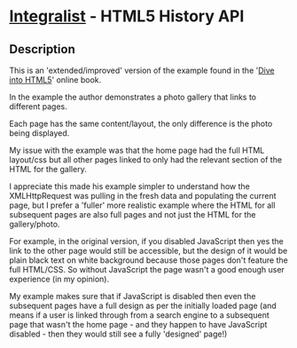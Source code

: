 [Integralist](http://www.integralist.co.uk/) - HTML5 History API
================================

Description
-----------

This is an 'extended/improved' version of the example found in the '[Dive into HTML5](http://diveintohtml5.org/history.html)' online book.

In the example the author demonstrates a photo gallery that links to different pages.

Each page has the same content/layout, the only difference is the photo being displayed.

My issue with the example was that the home page had the full HTML layout/css but all other pages linked to only had the relevant section of the HTML for the gallery.

I appreciate this made his example simpler to understand how the XMLHttpRequest was pulling in the fresh data and populating the current page, but I prefer a 'fuller' more realistic example where the HTML for all subsequent pages are also full pages and not just the HTML for the gallery/photo.

For example, in the original version, if you disabled JavaScript then yes the link to the other page would still be accessible, but the design of it would be plain black text on white background because those pages don't feature the full HTML/CSS. So without JavaScript the page wasn't a good enough user experience (in my opinion).

My example makes sure that if JavaScript is disabled then even the subsequent pages have a full design as per the initially loaded page (and means if a user is linked through from a search engine to a subsequent page that wasn't the home page - and they happen to have JavaScript disabled - then they would still see a fully 'designed' page!)